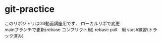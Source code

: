 # git-practice
このリポジトリはGit動画講座用です．
ローカルリポで変更  
mainブランチで更新(rebase コンフリクト用)
rebase pull　用
stash練習(トラック済み)
